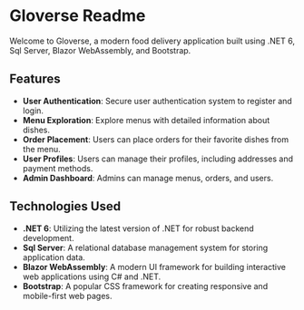 # Gloverse Readme

Welcome to Gloverse, a modern food delivery application built using .NET 6, Sql Server, Blazor WebAssembly, and Bootstrap.

## Features

- **User Authentication**: Secure user authentication system to register and login.
- **Menu Exploration**: Explore menus with detailed information about dishes.
- **Order Placement**: Users can place orders for their favorite dishes from the menu.
- **User Profiles**: Users can manage their profiles, including addresses and payment methods.
- **Admin Dashboard**: Admins can manage menus, orders, and users.

## Technologies Used

- **.NET 6**: Utilizing the latest version of .NET for robust backend development.
- **Sql Server**: A relational database management system for storing application data.
- **Blazor WebAssembly**: A modern UI framework for building interactive web applications using C# and .NET.
- **Bootstrap**: A popular CSS framework for creating responsive and mobile-first web pages.


